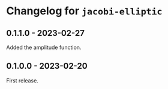 # Changelog for `jacobi-elliptic`


## 0.1.1.0 - 2023-02-27

Added the amplitude function.


## 0.1.0.0 - 2023-02-20

First release.
